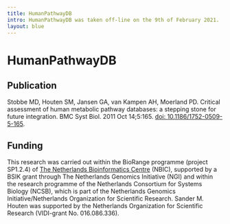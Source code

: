 ```yaml
---
title: HumanPathwayDB
intro: HumanPathwayDB was taken off-line on the 9th of February 2021.
layout: blue
---
```


 
# HumanPathwayDB

## Publication
 
Stobbe MD, Houten SM, Jansen GA, van Kampen AH, Moerland PD. Critical assessment of human metabolic pathway databases: a stepping stone for future integration. BMC Syst Biol. 2011 Oct 14;5:165. [doi: 10.1186/1752-0509-5-165](https://doi.org/10.1186/1752-0509-5-165).

## Funding

This research was carried out within the BioRange programme (project SP1.2.4) of [The Netherlands Bioinformatics Centre](http://www.nbic.nl/) (NBIC), supported by a BSIK grant through The Netherlands Genomics Initiative (NGI) and within the research programme of the Netherlands Consortium for Systems Biology (NCSB), which is part of the Netherlands Genomics Initiative/Netherlands Organization for Scientific Research. Sander M. Houten was supported by the Netherlands Organization for Scientific Research (VIDI-grant No. 016.086.336).


